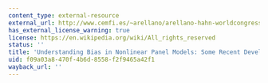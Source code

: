 ```yaml
---
content_type: external-resource
external_url: http://www.cemfi.es/~arellano/arellano-hahn-worldcongress.pdf
has_external_license_warning: true
license: https://en.wikipedia.org/wiki/All_rights_reserved
status: ''
title: 'Understanding Bias in Nonlinear Panel Models: Some Recent Developments." (PDF)'
uid: f09a03a8-470f-4b6d-8558-f2f9465a42f1
wayback_url: ''
---
```

